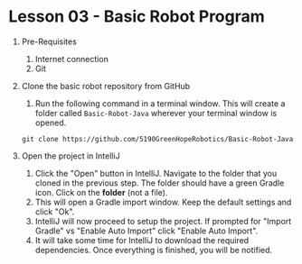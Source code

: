 # Lesson 03 - Basic Robot Program

1. Pre-Requisites
    1. Internet connection
    1. Git

1. Clone the basic robot repository from GitHub
    1. Run the following command in a terminal window. This will create a folder called `Basic-Robot-Java` wherever your terminal window is opened.

    `git clone https://github.com/5190GreenHopeRobotics/Basic-Robot-Java`

1. Open the project in IntelliJ
    1. Click the "Open" button in IntelliJ. Navigate to the folder that you cloned in the previous step. The folder should have a green Gradle icon. Click on the **folder** (not a file).
    1. This will open a Gradle import window. Keep the default settings and click "Ok".
    1. IntelliJ will now proceed to setup the project. If prompted for "Import Gradle" vs "Enable Auto Import" click "Enable Auto Import".
    1. It will take some time for IntelliJ to download the required dependencies. Once everything is finished, you will be notified. 


